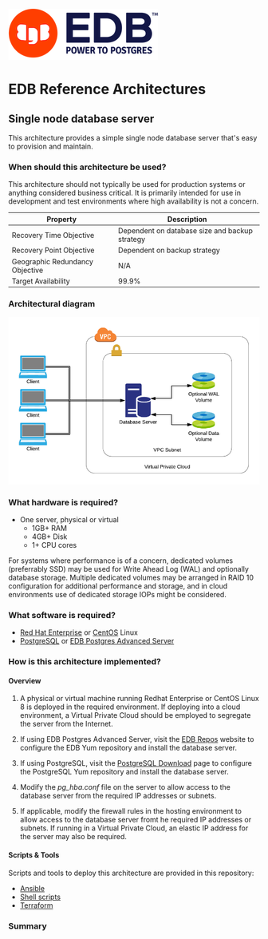 ![EDB Logo](../images/logo.png "EDB Logo")

# EDB Reference Architectures

## Single node database server

This architecture provides a simple single node database server that's easy
to provision and maintain.

### When should this architecture be used?

This architecture should not typically be used for production systems or anything
considered business critical. It is primarily intended for use in development
and test environments where high availability is not a concern.

Property                        | Description
------------------------------- | ----------------------------------------------
Recovery Time Objective         | Dependent on database size and backup strategy
Recovery Point Objective        | Dependent on backup strategy
Geographic Redundancy Objective | N/A
Target Availability             | 99.9%

### Architectural diagram

![Architecture Diagram](images/architecture.png "Architecture Diagram")

### What hardware is required?

* One server, physical or virtual
    * 1GB+ RAM
    * 4GB+ Disk
    * 1+ CPU cores

For systems where performance is of a concern, dedicated volumes (preferrably SSD)
may be used for Write Ahead Log (WAL) and optionally database storage. Multiple
dedicated volumes may be arranged in RAID 10 configuration for additional 
performance and storage, and in cloud environments use of dedicated storage IOPs
might be considered. 

### What software is required?

* [Red Hat Enterprise](https://www.redhat.com/en/technologies/linux-platforms/enterprise-linux) 
or [CentOS](https://www.centos.org/) Linux
* [PostgreSQL](https://www.postgresql.org/) or 
[EDB Postgres Advanced Server](https://www.enterprisedb.com/products/edb-postgres-advanced-server-secure-ha-oracle-compatible)

### How is this architecture implemented?

#### Overview

1. A physical or virtual machine running Redhat Enterprise or CentOS Linux 8 is 
deployed in the required environment. If deploying into a cloud environment, a 
Virtual Private Cloud should be employed to segregate the server from the 
Internet.

2. If using EDB Postgres Advanced Server, visit the 
[EDB Repos](https://repos.enterprisedb.com) website to configure the EDB Yum
repository and install the database server.

3. If using PostgreSQL, visit the [PostgreSQL Download](https://www.postgresql.org/download/linux/redhat) page to configure the PostgreSQL Yum repository and 
install the database server.

4. Modify the _pg_hba.conf_ file on the server to allow access to the database
server from the required IP addresses or subnets.

5. If applicable, modify the firewall rules in the hosting environment to allow
access to the database server fromt he required IP addresses or subnets. If 
running in a Virtual Private Cloud, an elastic IP address for the server may
also be required.

#### Scripts & Tools

Scripts and tools to deploy this architecture are provided in this repository:

* [Ansible](ansible/)
* [Shell scripts](shell-scripts/)
* [Terraform](terraform/)

### Summary

